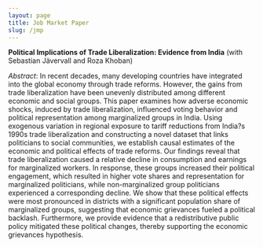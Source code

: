 ```yaml
---
layout: page
title: Job Market Paper
slug: /jmp
---
```


**Political Implications of Trade Liberalization: Evidence from India** (with Sebastian J&auml;vervall and Roza Khoban)

*Abstract*: In recent decades, many developing countries have integrated into the global economy through trade reforms. However, the gains from trade liberalization have been unevenly distributed among different economic and social groups. This paper examines how adverse economic shocks, induced by trade liberalization, influenced voting behavior and political representation among marginalized groups in India. Using exogenous variation in regional exposure to tariff reductions from India?s 1990s trade liberalization and constructing a novel dataset that links politicians to social communities, we establish causal estimates of the economic and political effects of trade reforms. Our findings reveal that trade liberalization caused a relative decline in consumption and earnings for marginalized workers. In response, these groups increased their political engagement, which resulted in higher vote shares and representation for marginalized politicians, while non-marginalized group politicians experienced a corresponding decline. We show that these political effects were most pronounced in districts with a significant population share of marginalized groups, suggesting that economic grievances fueled a political backlash. Furthermore, we provide evidence that a redistributive public policy mitigated these political changes, thereby supporting the economic grievances hypothesis.